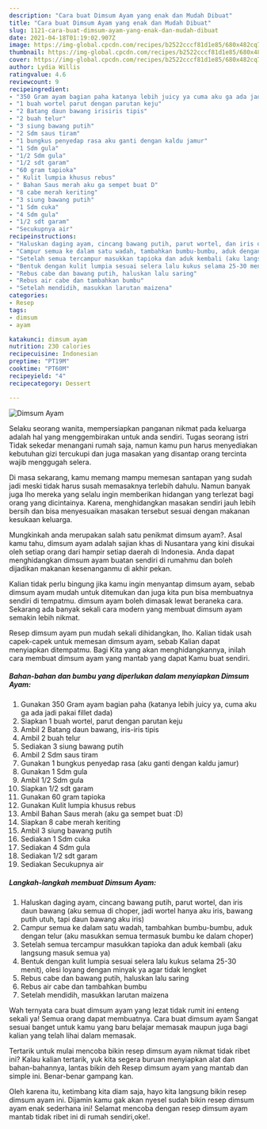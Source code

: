 ```yaml
---
description: "Cara buat Dimsum Ayam yang enak dan Mudah Dibuat"
title: "Cara buat Dimsum Ayam yang enak dan Mudah Dibuat"
slug: 1121-cara-buat-dimsum-ayam-yang-enak-dan-mudah-dibuat
date: 2021-04-18T01:19:02.907Z
image: https://img-global.cpcdn.com/recipes/b2522cccf81d1e85/680x482cq70/dimsum-ayam-foto-resep-utama.jpg
thumbnail: https://img-global.cpcdn.com/recipes/b2522cccf81d1e85/680x482cq70/dimsum-ayam-foto-resep-utama.jpg
cover: https://img-global.cpcdn.com/recipes/b2522cccf81d1e85/680x482cq70/dimsum-ayam-foto-resep-utama.jpg
author: Lydia Willis
ratingvalue: 4.6
reviewcount: 9
recipeingredient:
- "350 Gram ayam bagian paha katanya lebih juicy ya cuma aku ga ada jadi pakai fillet dada"
- "1 buah wortel parut dengan parutan keju"
- "2 Batang daun bawang irisiris tipis"
- "2 buah telur"
- "3 siung bawang putih"
- "2 Sdm saus tiram"
- "1 bungkus penyedap rasa aku ganti dengan kaldu jamur"
- "1 Sdm gula"
- "1/2 Sdm gula"
- "1/2 sdt garam"
- "60 gram tapioka"
- " Kulit lumpia khusus rebus"
- " Bahan Saus merah aku ga sempet buat D"
- "8 cabe merah keriting"
- "3 siung bawang putih"
- "1 Sdm cuka"
- "4 Sdm gula"
- "1/2 sdt garam"
- "Secukupnya air"
recipeinstructions:
- "Haluskan daging ayam, cincang bawang putih, parut wortel, dan iris daun bawang (aku semua di choper, jadi wortel hanya aku iris, bawang putih utuh, tapi daun bawang aku iris)"
- "Campur semua ke dalam satu wadah, tambahkan bumbu-bumbu, aduk dengan telur (aku masukkan semua termasuk bumbu ke dalam choper)"
- "Setelah semua tercampur masukkan tapioka dan aduk kembali (aku langsung masuk semua ya)"
- "Bentuk dengan kulit lumpia sesuai selera lalu kukus selama 25-30 menit), olesi loyang dengan minyak ya agar tidak lengket"
- "Rebus cabe dan bawang putih, haluskan lalu saring"
- "Rebus air cabe dan tambahkan bumbu"
- "Setelah mendidih, masukkan larutan maizena"
categories:
- Resep
tags:
- dimsum
- ayam

katakunci: dimsum ayam 
nutrition: 230 calories
recipecuisine: Indonesian
preptime: "PT19M"
cooktime: "PT60M"
recipeyield: "4"
recipecategory: Dessert

---
```



![Dimsum Ayam](https://img-global.cpcdn.com/recipes/b2522cccf81d1e85/680x482cq70/dimsum-ayam-foto-resep-utama.jpg)

Selaku seorang wanita, mempersiapkan panganan nikmat pada keluarga adalah hal yang menggembirakan untuk anda sendiri. Tugas seorang istri Tidak sekedar menangani rumah saja, namun kamu pun harus menyediakan kebutuhan gizi tercukupi dan juga masakan yang disantap orang tercinta wajib menggugah selera.

Di masa  sekarang, kamu memang mampu memesan santapan yang sudah jadi meski tidak harus susah memasaknya terlebih dahulu. Namun banyak juga lho mereka yang selalu ingin memberikan hidangan yang terlezat bagi orang yang dicintainya. Karena, menghidangkan masakan sendiri jauh lebih bersih dan bisa menyesuaikan masakan tersebut sesuai dengan makanan kesukaan keluarga. 



Mungkinkah anda merupakan salah satu penikmat dimsum ayam?. Asal kamu tahu, dimsum ayam adalah sajian khas di Nusantara yang kini disukai oleh setiap orang dari hampir setiap daerah di Indonesia. Anda dapat menghidangkan dimsum ayam buatan sendiri di rumahmu dan boleh dijadikan makanan kesenanganmu di akhir pekan.

Kalian tidak perlu bingung jika kamu ingin menyantap dimsum ayam, sebab dimsum ayam mudah untuk ditemukan dan juga kita pun bisa membuatnya sendiri di tempatmu. dimsum ayam boleh dimasak lewat beraneka cara. Sekarang ada banyak sekali cara modern yang membuat dimsum ayam semakin lebih nikmat.

Resep dimsum ayam pun mudah sekali dihidangkan, lho. Kalian tidak usah capek-capek untuk memesan dimsum ayam, sebab Kalian dapat menyiapkan ditempatmu. Bagi Kita yang akan menghidangkannya, inilah cara membuat dimsum ayam yang mantab yang dapat Kamu buat sendiri.

<!--inarticleads1-->

##### Bahan-bahan dan bumbu yang diperlukan dalam menyiapkan Dimsum Ayam:

1. Gunakan 350 Gram ayam bagian paha (katanya lebih juicy ya, cuma aku ga ada jadi pakai fillet dada)
1. Siapkan 1 buah wortel, parut dengan parutan keju
1. Ambil 2 Batang daun bawang, iris-iris tipis
1. Ambil 2 buah telur
1. Sediakan 3 siung bawang putih
1. Ambil 2 Sdm saus tiram
1. Gunakan 1 bungkus penyedap rasa (aku ganti dengan kaldu jamur)
1. Gunakan 1 Sdm gula
1. Ambil 1/2 Sdm gula
1. Siapkan 1/2 sdt garam
1. Gunakan 60 gram tapioka
1. Gunakan  Kulit lumpia khusus rebus
1. Ambil  Bahan Saus merah (aku ga sempet buat :D)
1. Siapkan 8 cabe merah keriting
1. Ambil 3 siung bawang putih
1. Sediakan 1 Sdm cuka
1. Sediakan 4 Sdm gula
1. Sediakan 1/2 sdt garam
1. Sediakan Secukupnya air




<!--inarticleads2-->

##### Langkah-langkah membuat Dimsum Ayam:

1. Haluskan daging ayam, cincang bawang putih, parut wortel, dan iris daun bawang (aku semua di choper, jadi wortel hanya aku iris, bawang putih utuh, tapi daun bawang aku iris)
1. Campur semua ke dalam satu wadah, tambahkan bumbu-bumbu, aduk dengan telur (aku masukkan semua termasuk bumbu ke dalam choper)
1. Setelah semua tercampur masukkan tapioka dan aduk kembali (aku langsung masuk semua ya)
1. Bentuk dengan kulit lumpia sesuai selera lalu kukus selama 25-30 menit), olesi loyang dengan minyak ya agar tidak lengket
1. Rebus cabe dan bawang putih, haluskan lalu saring
1. Rebus air cabe dan tambahkan bumbu
1. Setelah mendidih, masukkan larutan maizena




Wah ternyata cara buat dimsum ayam yang lezat tidak rumit ini enteng sekali ya! Semua orang dapat membuatnya. Cara buat dimsum ayam Sangat sesuai banget untuk kamu yang baru belajar memasak maupun juga bagi kalian yang telah lihai dalam memasak.

Tertarik untuk mulai mencoba bikin resep dimsum ayam nikmat tidak ribet ini? Kalau kalian tertarik, yuk kita segera buruan menyiapkan alat dan bahan-bahannya, lantas bikin deh Resep dimsum ayam yang mantab dan simple ini. Benar-benar gampang kan. 

Oleh karena itu, ketimbang kita diam saja, hayo kita langsung bikin resep dimsum ayam ini. Dijamin kamu gak akan nyesel sudah bikin resep dimsum ayam enak sederhana ini! Selamat mencoba dengan resep dimsum ayam mantab tidak ribet ini di rumah sendiri,oke!.

